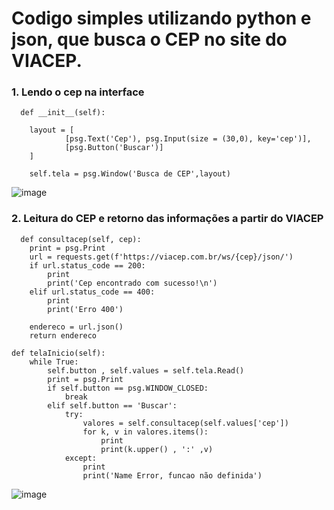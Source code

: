 # Codigo simples utilizando python e json, que busca o CEP no site do VIACEP.

### 1. Lendo o cep na interface<br>
      def __init__(self):

        layout = [
                [psg.Text('Cep'), psg.Input(size = (30,0), key='cep')],
                [psg.Button('Buscar')]
        ]

        self.tela = psg.Window('Busca de CEP',layout)
![image](https://user-images.githubusercontent.com/70667501/132260524-a470ab50-a485-4e84-8332-2cc3d54bda54.png)

### 2. Leitura do CEP e retorno das informações a partir do VIACEP<br>
      def consultacep(self, cep):
        print = psg.Print
        url = requests.get(f'https://viacep.com.br/ws/{cep}/json/')
        if url.status_code == 200:
            print
            print('Cep encontrado com sucesso!\n')
        elif url.status_code == 400:
            print
            print('Erro 400')
         
        endereco = url.json()
        return endereco

    def telaInicio(self):
        while True:    
            self.button , self.values = self.tela.Read()
            print = psg.Print
            if self.button == psg.WINDOW_CLOSED:
                break
            elif self.button == 'Buscar':
                try:    
                    valores = self.consultacep(self.values['cep'])
                    for k, v in valores.items():
                        print
                        print(k.upper() , ':' ,v)
                except:
                    print
                    print('Name Error, funcao não definida')
![image](https://user-images.githubusercontent.com/70667501/132260586-8e06b9d6-5845-406a-b738-8756d9762e9e.png)
